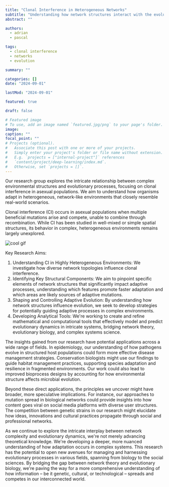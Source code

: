 ```yaml
---
title: "Clonal Interference in Heterogeneous Networks"
subtitle: "Understanding how network structures interact with the evolution of competing lineages in clonal populations."
abstract: ""

authors:
  - adrian
  - pascal

tags:
  - clonal interference
  - networks
  - evolution

summary: ""

categories: []
date: "2024-09-01"

lastMod: "2024-09-01"

featured: true

draft: false

# Featured image
# To use, add an image named `featured.jpg/png` to your page's folder.
image:
caption: ""
focal_point: ""
# Projects (optional).
#   Associate this post with one or more of your projects.
#   Simply enter your project's folder or file name without extension.
#   E.g. `projects = ["internal-project"]` references
#   `content/project/deep-learning/index.md`.
#   Otherwise, set `projects = []`.
---
```


Our research group explores the intricate relationship between complex environmental structures and evolutionary processes, focusing on clonal interference in asexual populations. We aim to understand how organisms adapt in heterogeneous, network-like environments that closely resemble real-world scenarios.

Clonal interference (CI) occurs in asexual populations when multiple beneficial mutations arise and compete, unable to combine through recombination. While CI has been studied in well-mixed or simple spatial structures, its behavior in complex, heterogeneous environments remains largely unexplored.

![cool gif](optional_cool.gif)

Key Research Aims:

1. Understanding CI in Highly Heterogeneous Environments: We investigate how diverse network topologies influence clonal interference.
2. Identifying Key Structural Components: We aim to pinpoint specific elements of network structures that significantly impact adaptive processes, understanding which features promote faster adaptation and which areas are likely sources of adaptive mutations.
3. Shaping and Controlling Adaptive Evolution: By understanding how network structures influence evolution, we seek to develop strategies for potentially guiding adaptive processes in complex environments.
4. Developing Analytical Tools: We're working to create and refine mathematical and computational tools that effectively model and predict evolutionary dynamics in intricate systems, bridging network theory, evolutionary biology, and complex systems science.

The insights gained from our research have potential applications across a wide range of fields. In epidemiology, our understanding of how pathogens evolve in structured host populations could form more effective disease management strategies. Conservation biologists might use our findings to guide habitat management practices, supporting species adaptation and resilience in fragmented environments. Our work could also lead to improved bioprocess designs by accounting for how environmental structure affects microbial evolution.

Beyond these direct applications, the principles we uncover might have broader, more speculative implications. For instance, our approaches to mutation spread in biological networks could provide insights into how content goes viral on social media platforms with diverse user structures. The competition between genetic strains in our research might elucidate how ideas, innovations and cultural practices propagate through social and professional networks.

As we continue to explore the intricate interplay between network complexity and evolutionary dynamics, we're not merely advancing theoretical knowledge. We're developing a deeper, more nuanced understanding of how adaptation occurs in complex systems. This research has the potential to open new avenues for managing and harnessing evolutionary processes in various fields, spanning from biology to the social sciences. By bridging the gap between network theory and evolutionary biology, we're paving the way for a more comprehensive understanding of how information – be it genetic, cultural, or technological – spreads and competes in our interconnected world.
